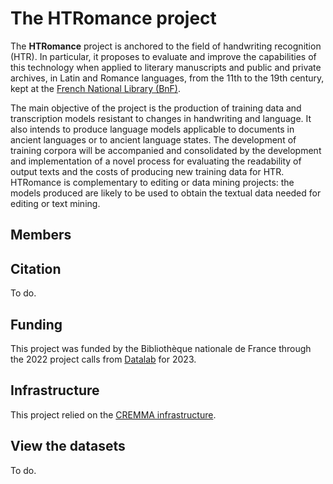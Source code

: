 # The HTRomance project

The **HTRomance** project is anchored to the field of handwriting recognition (HTR). In particular, it proposes to evaluate and improve the capabilities of this technology when applied to literary manuscripts and public and private archives, in Latin and Romance languages, from the 11th to the 19th century, kept at the [French National Library (BnF)](https://www.bnf.fr/). 

The main objective of the project is the production of training data and transcription models resistant to changes in handwriting and language. It also intends to produce language models applicable to documents in ancient languages or to ancient language states. The development of training corpora will be accompanied and consolidated by the development and implementation of a novel process for evaluating the readability of output texts and the costs of producing new training data for HTR. HTRomance is complementary to editing or data mining projects: the models produced are likely to be used to obtain the textual data needed for editing or text mining.

## Members

<!--
- Thibault Clérice
- Alix Chagué
- Ariane Pinche
- Jean-Baptiste Camps
- Matthias Gille-Levenson
- Olivier Brisville-Fertin
- Franz Fischer
- Federico Boschetti
- Elisa Guadagnini
- Gilles Guilhem Couffignal
- Olivier Canteaut
- Nicolas Perreaux
- Thierry Poibeau
- Marianne Reboul
- Laurent Romary
- Marc Smith
-->

## Citation

To do.

## Funding

This project was funded by the Bibliothèque nationale de France through the 2022 project calls from [Datalab](https://www.bnf.fr/fr/bnf-datalab) for 2023.

## Infrastructure

This project relied on the [CREMMA infrastructure](https://www.dim-map.fr/projets-soutenus/cremma/).

## View the datasets

To do.
